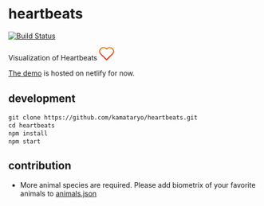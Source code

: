 # heartbeats

[![Build Status](https://travis-ci.org/kamataryo/heartbeats.svg?branch=master)](https://travis-ci.org/kamataryo/heartbeats)

Visualization of Heartbeats 
<img src="./public/assets/icon.png" width="30px" alt="heart">

[The demo](https://heartbeats.netlify.com/) is hosted on netlify for now.

## development

```shell
git clone https://github.com/kamataryo/heartbeats.git
cd heartbeats
npm install
npm start
```

## contribution

- More animal species are required. Please add biometrix of your favorite animals to [animals.json](https://github.com/kamataryo/heartbeats/blob/master/src/contents/animals.json)
